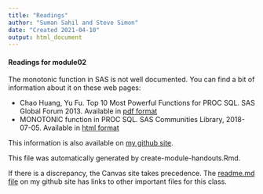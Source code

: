 ```yaml
---
title: "Readings"
author: "Suman Sahil and Steve Simon"
date: "Created 2021-04-10"
output: html_document
---
```


#### Readings for module02

The monotonic function in SAS is not well documented. You can find a bit of information about it on these web pages:

+ Chao Huang, Yu Fu. Top 10 Most Powerful Functions for PROC SQL. SAS Global Forum 2013. Available in [pdf format][huan]
+ MONOTONIC function in PROC SQL. SAS Communities Library, 2018-07-05. Available in [html format][sasc]

This information is also available on [my github site][thisf].

This file was automatically generated by create-module-handouts.Rmd. 

If there is a discrepancy, the Canvas site takes precedence. The [readme.md file][mygit] on my github site has links to other important files for this class.

<!---my git--->
[thisf]: https://github.com/pmean/introduction-to-sql/blob/master/modules/5508-02-handouts.md
[mygit]: https://github.com/pmean/introduction-to-sql/blob/master/README.md

<!--links-->

[huan]: https://support.sas.com/resources/papers/proceedings13/257-2013.pdf
[sasc]: https://communities.sas.com/t5/SAS-Communities-Library/MONOTONIC-function-in-PROC-SQL/ta-p/475752

